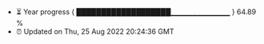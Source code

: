 - ⏳ Year progress { ███████████████████▁▁▁▁▁▁▁▁▁▁▁ } 64.89 %
- ⏰ Updated on Thu, 25 Aug 2022 20:24:36 GMT

